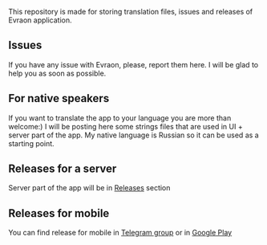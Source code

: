 This repository is made for storing translation files, issues and releases of Evraon application.

## Issues
If you have any issue with Evraon, please, report them here. I will be glad to help you as soon as possible.  

## For native speakers
If you want to translate the app to your language you are more than welcome:)
I will be posting here some strings files that are used in UI + server part of the app. My native language is Russian so it can be used as a starting point.

## Releases for a server
Server part of the app will be in [Releases](https://github.com/avently/Evraon/releases) section

## Releases for mobile
You can find release for mobile in [Telegram group](https://t.me/evraon) or in [Google Play](https://play.google.com/store/apps/details?id=com.evraon.trading)
